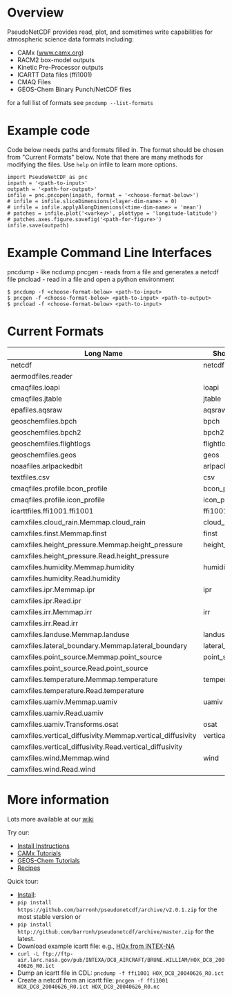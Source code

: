 # Overview

PseudoNetCDF provides read, plot, and sometimes write capabilities for atmospheric science data formats including:

* CAMx (www.camx.org)
* RACM2 box-model outputs
* Kinetic Pre-Processor outputs
* ICARTT Data files (ffi1001)
* CMAQ Files
* GEOS-Chem Binary Punch/NetCDF files

for a full list of formats see `pncdump --list-formats`

# Example code

Code below needs paths and formats filled in. The format should be chosen from "Current Formats" below.
Note that there are many methods for modifying the files. Use `help` on infile to learn more options.

```
import PseudoNetCDF as pnc
inpath = '<path-to-input>'
outpath = '<path-for-output>'
infile = pnc.pncopen(inpath, format = '<choose-format-below>')
# infile = infile.sliceDimensions(<layer-dim-name> = 0)
# infile = infile.applyAlongDimenions(<time-dim-name> = 'mean')
# patches = infile.plot('<varkey>', plottype = 'longitude-latitude')
# patches.axes.figure.savefig('<path-for-figure>')
infile.save(outpath)
```

# Example Command Line Interfaces

pncdump - like ncdump
pncgen - reads from a file and generates a netcdf file
pncload - read in a file and open a python environment

```
$ pncdump -f <choose-format-below> <path-to-input>
$ pncgen -f <choose-format-below> <path-to-input> <path-to-output>
$ pncload -f <choose-format-below> <path-to-input>
```

# Current Formats

| Long Name | Short Name |
| ----------- | --------- |
| netcdf | netcdf |
| aermodfiles.reader | |
| cmaqfiles.ioapi | ioapi |
| cmaqfiles.jtable | jtable |
| epafiles.aqsraw | aqsraw |
| geoschemfiles.bpch | bpch |
| geoschemfiles.bpch2 | bpch2 |
| geoschemfiles.flightlogs | flightlogs |
| geoschemfiles.geos | geos |
| noaafiles.arlpackedbit | arlpackedbit |
| textfiles.csv | csv |
| cmaqfiles.profile.bcon_profile | bcon_profile |
| cmaqfiles.profile.icon_profile | icon_profile |
| icarttfiles.ffi1001.ffi1001 | ffi1001 |
| camxfiles.cloud_rain.Memmap.cloud_rain | cloud_rain |
| camxfiles.finst.Memmap.finst | finst |
| camxfiles.height_pressure.Memmap.height_pressure | height_pressure |
| camxfiles.height_pressure.Read.height_pressure | |
| camxfiles.humidity.Memmap.humidity | humidity |
| camxfiles.humidity.Read.humidity | |
| camxfiles.ipr.Memmap.ipr | ipr |
| camxfiles.ipr.Read.ipr | |
| camxfiles.irr.Memmap.irr | irr |
| camxfiles.irr.Read.irr | |
| camxfiles.landuse.Memmap.landuse | landuse |
| camxfiles.lateral_boundary.Memmap.lateral_boundary | lateral_boundary |
| camxfiles.point_source.Memmap.point_source | point_source |
| camxfiles.point_source.Read.point_source | |
| camxfiles.temperature.Memmap.temperature | temperature |
| camxfiles.temperature.Read.temperature | |
| camxfiles.uamiv.Memmap.uamiv | uamiv |
| camxfiles.uamiv.Read.uamiv | |
| camxfiles.uamiv.Transforms.osat | osat |
| camxfiles.vertical_diffusivity.Memmap.vertical_diffusivity | vertical_diffusivity |
| camxfiles.vertical_diffusivity.Read.vertical_diffusivity | |
| camxfiles.wind.Memmap.wind | wind |
| camxfiles.wind.Read.wind | |

# More information

Lots more available at our [wiki ](http://github.com/barronh/pseudonetcdf/wiki)

Try our:
  * [Install Instructions](http://github.com/barronh/pseudonetcdf/wiki/Install-Instructions)
  * [CAMx Tutorials](http://github.com/barronh/pseudonetcdf/wiki/CAMx-Tutorials)
  * [GEOS-Chem Tutorials](http://github.com/barronh/pseudonetcdf/wiki/GC-Tutorials)
  * [Recipes](Recipes)


Quick tour:
 * [Install](http://github.com/barronh/pseudonetcdf/wiki/Install-Instructions.md):
  * `pip install https://github.com/barronh/pseudonetcdf/archive/v2.0.1.zip` for the most stable version or 
  * `pip install http://github.com/barronh/pseudonetcdf/archive/master.zip` for the latest.
 * Download example icartt file: e.g., [HOx from INTEX-NA](http://www-air.larc.nasa.gov/cgi-bin/enzFile?c16141B08DF7F1ACFBAD5C83F9313E20C792f7075622d6169722f4152435441532f4443385f41495243524146542f4252554e452e57494c4c49414d2f484f785f4443385f32303038303632365f52312e696374)
  * `curl -L ftp://ftp-air.larc.nasa.gov/pub/INTEXA/DC8_AIRCRAFT/BRUNE.WILLIAM/HOX_DC8_20040626_R0.ict`
 * Dump an icartt file in CDL: `pncdump -f ffi1001 HOX_DC8_20040626_R0.ict`
 * Create a netcdf from an icartt file: `pncgen -f ffi1001 HOX_DC8_20040626_R0.ict HOX_DC8_20040626_R0.nc`
